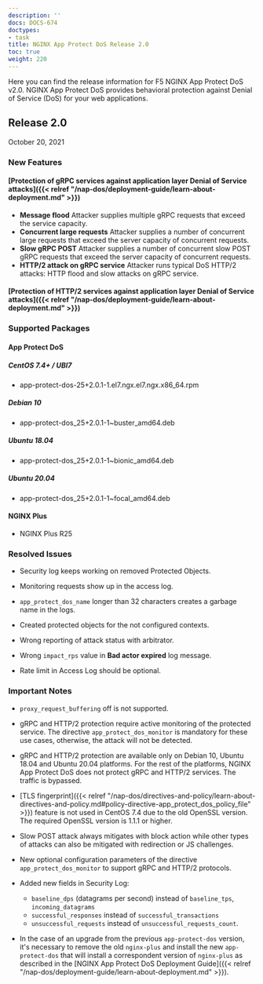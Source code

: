 ```yaml
---
description: ''
docs: DOCS-674
doctypes:
- task
title: NGINX App Protect DoS Release 2.0
toc: true
weight: 220
---
```


Here you can find the release information for F5 NGINX App Protect DoS v2.0. NGINX App Protect DoS provides behavioral protection against Denial of Service (DoS) for your web applications.

## Release 2.0

October 20, 2021

### New Features

#### [Protection of gRPC services against application layer Denial of Service attacks]({{< relref "/nap-dos/deployment-guide/learn-about-deployment.md" >}})

- **Message flood**
  Attacker supplies multiple gRPC requests that exceed the service capacity.
- **Concurrent large requests**
  Attacker supplies a number of concurrent large requests that exceed the server capacity of concurrent requests.
- **Slow gRPC POST**
  Attacker supplies a number of concurrent slow POST gRPC requests that exceed the server capacity of concurrent requests.
- **HTTP/2 attack on gRPC service**
  Attacker runs typical DoS HTTP/2 attacks: HTTP flood and slow attacks on gRPC service.

#### [Protection of HTTP/2 services against application layer Denial of Service attacks]({{< relref "/nap-dos/deployment-guide/learn-about-deployment.md" >}})

### Supported Packages

#### App Protect DoS

##### CentOS 7.4+ / UBI7

- app-protect-dos-25+2.0.1-1.el7.ngx.el7.ngx.x86_64.rpm

##### Debian 10

- app-protect-dos_25+2.0.1-1~buster_amd64.deb

##### Ubuntu 18.04

- app-protect-dos_25+2.0.1-1~bionic_amd64.deb

##### Ubuntu 20.04

- app-protect-dos_25+2.0.1-1~focal_amd64.deb

#### NGINX Plus

- NGINX Plus R25

### Resolved Issues

- Security log keeps working on removed Protected Objects.

- Monitoring requests show up in the access log.

- `app_protect_dos_name` longer than 32 characters creates a garbage name in the logs.

- Created protected objects for the not configured contexts.

- Wrong reporting of attack status with arbitrator.

- Wrong `impact_rps` value in **Bad actor expired** log message.

- Rate limit in Access Log should be optional.

### Important Notes

- `proxy_request_buffering` off is not supported.

- gRPC and HTTP/2 protection require active monitoring of the protected service. The directive `app_protect_dos_monitor` is mandatory for these use cases, otherwise, the attack will not be detected.

- gRPC and HTTP/2 protection are available only on Debian 10, Ubuntu 18.04 and Ubuntu 20.04 platforms. For the rest of the platforms, NGINX App Protect DoS does not protect gRPC and HTTP/2 services. The traffic is bypassed.

- [TLS fingerprint]({{< relref "/nap-dos/directives-and-policy/learn-about-directives-and-policy.md#policy-directive-app_protect_dos_policy_file" >}}) feature is not used in CentOS 7.4 due to the old OpenSSL version. The required OpenSSL version is 1.1.1 or higher.

- Slow POST attack always mitigates with block action while other types of attacks can also be mitigated with redirection or JS challenges.

- New optional configuration parameters of the directive `app_protect_dos_monitor` to support gRPC and HTTP/2 protocols.
- Added new fields in Security Log:

  - `baseline_dps` (datagrams per second) instead of `baseline_tps`, `incoming_datagrams` <br>
  - `successful_responses` instead of `successful_transactions` <br>
  - `unsuccessful_requests` instead of `unsuccessful_requests_count`.

- In the case of an upgrade from the previous `app-protect-dos` version, it's necessary to remove the old `nginx-plus` and install the new `app-protect-dos` that will install a correspondent version of `nginx-plus` as described in the [NGINX App Protect DoS Deployment Guide]({{< relref "/nap-dos/deployment-guide/learn-about-deployment.md" >}}).
